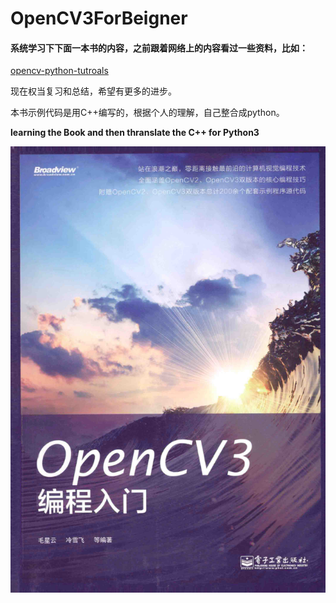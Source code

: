 # OpenCV3ForBeigner
#### 系统学习下下面一本书的内容，之前跟着网络上的内容看过一些资料，比如：  
[opencv-python-tutroals](https://opencv-python-tutroals.readthedocs.io/en/latest/py_tutorials/py_setup/py_intro/py_intro.html#intro)  
  
现在权当复习和总结，希望有更多的进步。  
  
本书示例代码是用C++编写的，根据个人的理解，自己整合成python。  
  
**learning the Book and then thranslate the C++ for Python3**
  
![image](https://github.com/Damon0626/OpenCV3ForBeigner/blob/master/frontPage.png)
